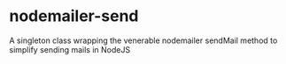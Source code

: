 # nodemailer-send
A singleton class wrapping the venerable nodemailer sendMail method to simplify sending mails in NodeJS
